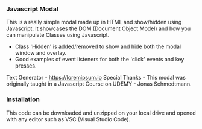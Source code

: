 ### Javascript Modal

This is a really simple modal made up in HTML and show/hidden using Javascript. It showcases the DOM (Document Object Model) and how you can manipulate Classes using Javascript.

- Class 'Hidden' is added/removed to show and hide both the modal window and overlay.
- Good examples of event listeners for both the 'click' events and key presses.

Text Generator - https://loremipsum.io
Special Thanks - This modal was originally taught in a Javascript Course on UDEMY - Jonas Schmedtmann.

### Installation

This code can be downloaded and unzipped on your local drive and opened with any editor such as VSC (Visual Studio Code).
